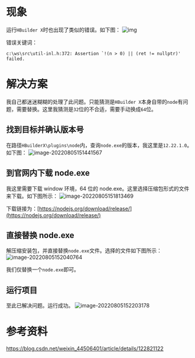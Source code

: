 # 现象

运行`HBuilder X`时也出现了类似的错误。如下图：
![img](https://raw.githubusercontent.com/ruan-cat/img-store/main/img/image-20220727143320834.png)

错误关键词：

```plain
c:\ws\src\util-inl.h:372: Assertion `!(n > 0) || (ret != nullptr)' failed.
```

# 解决方案

我自己都迷迷糊糊的处理了此问题。只能猜测是`HBuilder X`本身自带的`node`有问题，需要替换。这里我猜测是`32`位的不合适，需要手动换成`64`位。

## 找到目标并确认版本号

在路径`HBuilderX\plugins\node`内，查询`node.exe`的版本，我这里是`12.22.1.0`。如下图：
![image-20220805151441567](https://raw.githubusercontent.com/ruan-cat/img-store/main/img/image-20220805151441567.png)

## 到官网内下载 node.exe

我这里需要下载 window 环境，64 位的 node.exe。这里选择压缩包形式的文件来下载。如下图所示：
![image-20220805151813469](https://raw.githubusercontent.com/ruan-cat/img-store/main/img/image-20220805151813469.png)

下载链接为：[https://nodejs.org/download/release/](https://nodejs.org/download/release/)

## 直接替换 node.exe

解压缩安装包，并直接替换`node.exe`文件。选择的文件如下图所示：
![image-20220805152040764](https://raw.githubusercontent.com/ruan-cat/img-store/main/img/image-20220805152040764.png)

我们仅替换一个`node.exe`即可。

## 运行项目

至此已解决问题。运行成功。
![image-20220805152203178](https://raw.githubusercontent.com/ruan-cat/img-store/main/img/image-20220805152203178.png)

# 参考资料

https://blog.csdn.net/weixin_44506401/article/details/122821122
